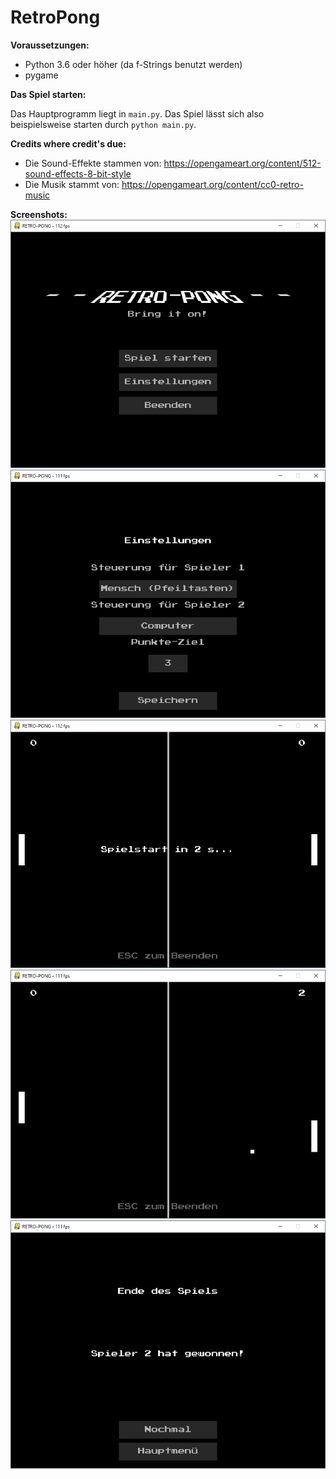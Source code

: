 # RetroPong

**Voraussetzungen:**
* Python 3.6 oder höher (da f-Strings benutzt werden)
* pygame

**Das Spiel starten:**

Das Hauptprogramm liegt in `main.py`. Das Spiel lässt sich also beispielsweise starten durch `python main.py`.

**Credits where credit's due:**
* Die Sound-Effekte stammen von: https://opengameart.org/content/512-sound-effects-8-bit-style
* Die Musik stammt von: https://opengameart.org/content/cc0-retro-music

**Screenshots:**
![Screenshot](screenshots/screenshot1.png?raw=true "Screenshot")
![Screenshot](screenshots/screenshot2.png?raw=true "Screenshot")
![Screenshot](screenshots/screenshot3.png?raw=true "Screenshot")
![Screenshot](screenshots/screenshot4.png?raw=true "Screenshot")
![Screenshot](screenshots/screenshot5.png?raw=true "Screenshot")